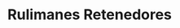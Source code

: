 ---
title: "Rulimanes Retenedores"
url: /guayaquil/rulimanes-retenedores-garcia-moreno/
shop: piezas de automóviles
---